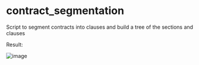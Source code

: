 # contract_segmentation
Script to segment contracts into clauses and build a tree of the sections and clauses

Result:

![image](https://github.com/mbenetti/contract_segmentation/assets/27162948/ed786b10-7a22-4ec1-b91b-b6f5877211f5)
